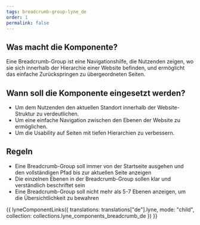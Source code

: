 ```yaml
---
tags: breadcrumb-group-lyne_de
order: 1
permalink: false
---
```


## Was macht die Komponente?
Eine Breadcrumb-Group ist eine Navigationshilfe, die Nutzenden zeigen, wo sie sich innerhalb der Hierarchie einer Website befinden, und ermöglicht das einfache Zurückspringen zu übergeordneten Seiten.

## Wann soll die Komponente eingesetzt werden?
* Um dem Nutzenden den aktuellen Standort innerhalb der Website-Struktur zu verdeutlichen.
* Um eine einfache Navigation zwischen den Ebenen der Website zu ermöglichen.
* Um die Usability auf Seiten mit tiefen Hierarchien zu verbessern.

## Regeln
* Eine Breadcrumb-Group soll immer von der Startseite ausgehen und den vollständigen Pfad bis zur aktuellen Seite anzeigen
* Die einzelnen Ebenen in der Breadcrumb-Group sollen klar und verständlich beschriftet sein
* Eine Breadcrumb-Group soll nicht mehr als 5-7 Ebenen anzeigen, um die Übersichtlichkeit zu bewahren

{{ lyneComponentLinks({
  translations: translations["de"].lyne,
  mode: "child",
  collection: collections.lyne_components_breadcrumb_de
}) }}